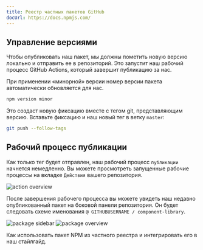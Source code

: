```yaml
---
title: Реестр частных пакетов GitHub
docUrl: https://docs.npmjs.com/
---
```


## Управление версиями

Чтобы опубликовать наш пакет, мы должны пометить новую версию локально и отправить ее в репозиторий. Это запустит наш рабочий процесс GitHub Actions, который завершит публикацию за нас.

При применении «минорной» версии номер версии пакета автоматически обновляется для нас.

```bash
npm version minor
```

Это создаст новую фиксацию вместе с тегом git, представляющим версию. Вставьте фиксацию и наш новый тег в ветку `master`:

```bash
git push --follow-tags
```

## Рабочий процесс публикации

Как только тег будет отправлен, наш рабочий процесс `публикации` начнется немедленно. Вы можете просмотреть запущенные рабочие процессы на вкладке `Действия` вашего репозитория.

![action overview](./public/assets/actions.png)

После завершения рабочего процесса вы можете увидеть наш недавно опубликованный пакет на боковой панели репозитория. Он будет следовать схеме именования `@ GITHUBUSERNAME / component-library`.

![package sidebar](./public/assets/package-sidebar.png)
![package overview](./public/assets/package-overview.png)

Как использовать пакет NPM из частного реестра и интегрировать его в наш стайлгайд.


